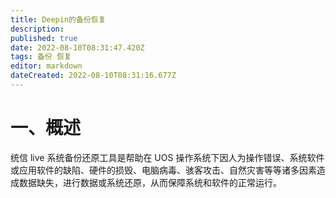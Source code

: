 ```yaml
---
title: Deepin的备份恢复
description: 
published: true
date: 2022-08-10T08:31:47.420Z
tags: 备份 恢复
editor: markdown
dateCreated: 2022-08-10T08:31:16.677Z
---
```


# 一、概述
统信 live 系统备份还原工具是帮助在 UOS 操作系统下因人为操作错误、系统软件或应用软件的缺陷、硬件的损毁、电脑病毒、骇客攻击、自然灾害等等诸多因素造成数据缺失，进行数据或系统还原，从而保障系统和软件的正常运行。